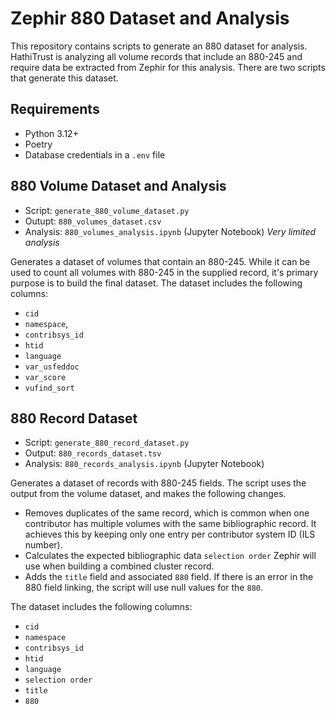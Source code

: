 # Zephir 880 Dataset and Analysis

This repository contains scripts to generate an 880 dataset for analysis. HathiTrust is analyzing all volume records that include an 880-245 and require data be extracted from Zephir for this analysis. There are two scripts that generate this dataset.

## Requirements
- Python 3.12+
- Poetry
- Database credentials in a `.env` file
  
## 880 Volume Dataset and Analysis
- Script: `generate_880_volume_dataset.py` 
- Outupt: `880_volumes_dataset.csv`
- Analysis: `880_volumes_analysis.ipynb` (Jupyter Notebook) *Very limited analysis*
  
Generates a dataset of volumes that contain an 880-245. While it can be used to count all volumes with 880-245 in the supplied record, it's primary purpose is to build the final dataset. The dataset includes the following columns:
- `cid`
- `namespace`,
- `contribsys_id`
- `htid`
- `language`
- `var_usfeddoc`
- `var_score`
- `vufind_sort`
  

## 880 Record Dataset
- Script: `generate_880_record_dataset.py`
- Output: `880_records_dataset.tsv`
- Analysis: `880_records_analysis.ipynb` (Jupyter Notebook)

Generates a dataset of records with 880-245 fields. The script uses the output from the volume dataset, and makes the following changes. 
- Removes duplicates of the same record, which is common when one contributor has multiple volumes with the same bibliographic record. It achieves this by keeping only one entry per contributor system ID (ILS number).
- Calculates the expected bibliographic data `selection order` Zephir will use when building a combined cluster record.
- Adds the `title` field and associated `880` field. If there is an error in the 880 field linking, the script will use null values for the `880`.
  
The dataset includes the following columns:
- `cid`
- `namespace`
- `contribsys_id`
- `htid`
- `language`
- `selection order`
- `title`
- `880`
